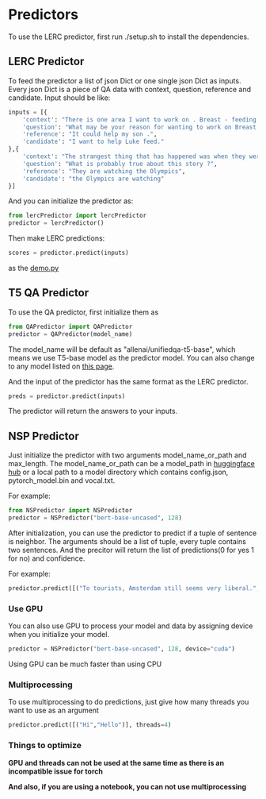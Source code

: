 # Predictors
To use the LERC predictor, first run ./setup.sh to install the dependencies.

## LERC Predictor

To feed the predictor a list of json Dict or one single json Dict as inputs. Every json Dict is a piece of QA data with context, question, reference and candidate. Input should be like:

```python
inputs = [{
    'context': "There is one area I want to work on . Breast - feeding . Right now , Luke's addicted to the bottle . We were so eager to wean him off his nose tube that when he started taking a bottle , we made it our only goal to re - enforce that .",
    'question': "What may be your reason for wanting to work on Breast - feeding ?",
    'reference': "It could help my son .",
    'candidate': "I want to help Luke feed."
},{
    'context': "The strangest thing that has happened was when they were singing the Chinese National Anthem she was standing in front of the TV swaying and singing ... the words weren't really the words but it was kind of freaky ! I asked her is she knew the song and she said yes : ) She also is screamed fireworks a lot ! ! ! She did enjoy naming everyone she knows who is Chinese too ( that took a while LOL ) and she was so cute as the parade of countries happened .",
    'question': "What is probably true about this story ?",
    'reference': "They are watching the Olympics",
    'candidate': "the Olympics are watching"
}]
```

And you can initialize the predictor as:

```python
from lercPredictor import lercPredictor
predictor = lercPredictor()
```

Then make LERC predictions:

```python
scores = predictor.predict(inputs)
```

as the [demo.py](./demo.py) 

## T5 QA Predictor

To use the QA predictor, first initialize them as 

```python
from QAPredictor import QAPredictor
predictor = QAPredictor(model_name)
```

The model_name will be default as "allenai/unifiedqa-t5-base", which means we use T5-base model as the predictor model. You can also change to any model listed on [this page](https://huggingface.co/allenai).

And the input of the predictor has the same format as the LERC predictor. 

```python
preds = predictor.predict(inputs)
```

The predictor will return the answers to your inputs.

## NSP Predictor

Just initialize the predictor with two arguments model_name_or_path and max_length. The model_name_or_path can be a model_path in [huggingface hub](https://huggingface.co/models) or a local path to a model directory which contains config.json, pytorch_model.bin and vocal.txt. 

For example: 

```python
from NSPredictor import NSPredictor
predictor = NSPredictor("bert-base-uncased", 128)
```

After initialization, you can use the predictor to predict if a tuple of sentence is neighbor. The arguments should be a list of tuple, every tuple contains two sentences. And the precitor will return the list of predictions(0 for yes 1 for no) and confidence.

For example:

```python
predictor.predict([("To tourists, Amsterdam still seems very liberal.","Recently the city’s Mayor told them that the coffee shops that sell marijuana would stay open, although there is a new national law to stop drug tourism.")])
```

### Use GPU

You can also use GPU to process your model and data by assigning device when you initialize your model.

```python
predictor = NSPredictor("bert-base-uncased", 128, device="cuda")
```

Using GPU can be much faster than using CPU

### Multiprocessing

To use multiprocessing to do predictions, just give how many threads you want to use as an argument

```python
predictor.predict([("Hi","Hello")], threads=4)
```

### Things to optimize

**GPU and threads can not be used at the same time as there is an incompatible issue for torch**

**And also, if you are using a notebook, you can not use multiprocessing**

